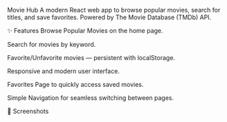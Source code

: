 
Movie Hub
A modern React web app to browse popular movies, search for titles, and save favorites. Powered by The Movie Database (TMDb) API.

✨ Features
Browse Popular Movies on the home page.

Search for movies by keyword.

Favorite/Unfavorite movies — persistent with localStorage.

Responsive and modern user interface.

Favorites Page to quickly access saved movies.

Simple Navigation for seamless switching between pages.

📸 Screenshots
<!-- Optionally add screenshots here --> <!-- ![Home Page Screenshot 🚀 Getting Started ### Prerequisites - [Node.js](https://nodejs.org/) v14 or later - npm or yarn ### Installation 1. **Clone the repository:** ```bash git clone https://github.com/yourusername/movie-hub.git cd movie-hub ``` 2. **Install dependencies:** ```bash npm install # or yarn install ``` 3. **Set up TMDb API Key:** - The API key is currently hardcoded in [`src/services/api.js`](src/services/api.js). - For production, sign up for a free API key at [TMDb](https://www.themoviedb.org/settings/api). - Replace the default value in `api.js`, e.g. ```js const API_KEY = "YOUR_TMDB_API_KEY"; ``` 4. **Run the app:** ```bash npm run dev # or yarn dev ``` Visit [http://localhost:5173/](http://localhost:5173/) in your browser. ## 🧭 Usage - Browse popular movies or use the search bar. - Add/remove favorites by clicking the heart icon. - Favorites are accessible from the navigation bar and are persistent between sessions. - No authentication required. ## 🗂️ Project Structure ``` src/ ├── component/ │ ├── MovieList.jsx # Displays movie cards and favorite icons │ └── NavBar.jsx # Navigation bar component ├── context/ │ └── MovieContext.jsx # Favorite movies state/context ├── pages/ │ ├── Home.jsx # Home page (popular & search) │ └── Favorites.jsx # Favorites page ├── services/ │ └── api.js # API calls to TMDb ├── css/ │ ├── App.css │ ├── Favorites.css │ ├── Home.css │ ├── MovieList.css │ ├── Navbar.css │ └── index.css ├── App.jsx ├── main.jsx ``` ## ⚙️ Customization - To deploy, secure your API key using environment variables (`.env`). - Restyle and extend components as needed — styling is located in the `css/` folder. - Add features like movie details, user ratings, or auth if desired. ## 📦 Dependencies - [React](https://react.dev/) (with Hooks & Context API) - [react-router-dom](https://reactrouter.com/) - [TMDb API](https://www.themoviedb.org/documentation/api) (external) ## 🏷️ License MIT ## 🙏 Acknowledgments This product uses the TMDb API but is not endorsed or certified by TMDb. Feel free to copy-paste this for your main `README.md` and adjust project links, screenshots, or any other project-specific details!
# React + Vite

This template provides a minimal setup to get React working in Vite with HMR and some ESLint rules.

Currently, two official plugins are available:

- [@vitejs/plugin-react](https://github.com/vitejs/vite-plugin-react/blob/main/packages/plugin-react) uses [Babel](https://babeljs.io/) for Fast Refresh
- [@vitejs/plugin-react-swc](https://github.com/vitejs/vite-plugin-react/blob/main/packages/plugin-react-swc) uses [SWC](https://swc.rs/) for Fast Refresh

## Expanding the ESLint configuration

If you are developing a production application, we recommend using TypeScript with type-aware lint rules enabled. Check out the [TS template](https://github.com/vitejs/vite/tree/main/packages/create-vite/template-react-ts) for information on how to integrate TypeScript and [`typescript-eslint`](https://typescript-eslint.io) in your project.
